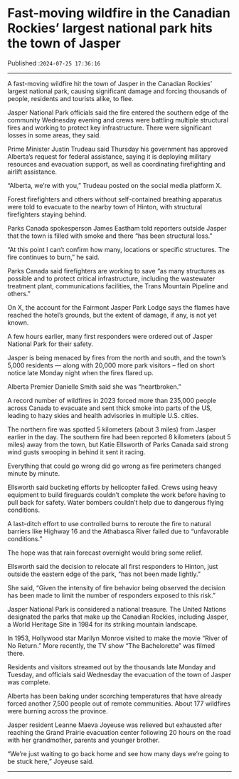 # Fast-moving wildfire in the Canadian Rockies’ largest national park hits the town of Jasper

Published :`2024-07-25 17:36:16`

---

A fast-moving wildfire hit the town of Jasper in the Canadian Rockies’ largest national park, causing significant damage and forcing thousands of people, residents and tourists alike, to flee.

Jasper National Park officials said the fire entered the southern edge of the community Wednesday evening and crews were battling multiple structural fires and working to protect key infrastructure. There were significant losses in some areas, they said.

Prime Minister Justin Trudeau said Thursday his government has approved Alberta’s request for federal assistance, saying it is deploying military resources and evacuation support, as well as coordinating firefighting and airlift assistance.

“Alberta, we’re with you,” Trudeau posted on the social media platform X.

Forest firefighters and others without self-contained breathing apparatus were told to evacuate to the nearby town of Hinton, with structural firefighters staying behind.

Parks Canada spokesperson James Eastham told reporters outside Jasper that the town is filled with smoke and there “has been structural loss.”

“At this point I can’t confirm how many, locations or specific structures. The fire continues to burn,” he said.

Parks Canada said firefighters are working to save “as many structures as possible and to protect critical infrastructure, including the wastewater treatment plant, communications facilities, the Trans Mountain Pipeline and others.”

On X, the account for the Fairmont Jasper Park Lodge says the flames have reached the hotel’s grounds, but the extent of damage, if any, is not yet known.

A few hours earlier, many first responders were ordered out of Jasper National Park for their safety.

Jasper is being menaced by fires from the north and south, and the town’s 5,000 residents — along with 20,000 more park visitors – fled on short notice late Monday night when the fires flared up.

Alberta Premier Danielle Smith said she was “heartbroken.”

A record number of wildfires in 2023 forced more than 235,000 people across Canada to evacuate and sent thick smoke into parts of the US, leading to hazy skies and health advisories in multiple U.S. cities.

The northern fire was spotted 5 kilometers (about 3 miles) from Jasper earlier in the day. The southern fire had been reported 8 kilometers (about 5 miles) away from the town, but Katie Ellsworth of Parks Canada said strong wind gusts swooping in behind it sent it racing.

Everything that could go wrong did go wrong as fire perimeters changed minute by minute.

Ellsworth said bucketing efforts by helicopter failed. Crews using heavy equipment to build fireguards couldn’t complete the work before having to pull back for safety. Water bombers couldn’t help due to dangerous flying conditions.

A last-ditch effort to use controlled burns to reroute the fire to natural barriers like Highway 16 and the Athabasca River failed due to “unfavorable conditions.”

The hope was that rain forecast overnight would bring some relief.

Ellsworth said the decision to relocate all first responders to Hinton, just outside the eastern edge of the park, “has not been made lightly.”

She said, “Given the intensity of fire behavior being observed the decision has been made to limit the number of responders exposed to this risk.”

Jasper National Park is considered a national treasure. The United Nations designated the parks that make up the Canadian Rockies, including Jasper, a World Heritage Site in 1984 for its striking mountain landscape.

In 1953, Hollywood star Marilyn Monroe visited to make the movie “River of No Return.” More recently, the TV show “The Bachelorette” was filmed there.

Residents and visitors streamed out by the thousands late Monday and Tuesday, and officials said Wednesday the evacuation of the town of Jasper was complete.

Alberta has been baking under scorching temperatures that have already forced another 7,500 people out of remote communities. About 177 wildfires were burning across the province.

Jasper resident Leanne Maeva Joyeuse was relieved but exhausted after reaching the Grand Prairie evacuation center following 20 hours on the road with her grandmother, parents and younger brother.

“We’re just waiting to go back home and see how many days we’re going to be stuck here,” Joyeuse said.

---

